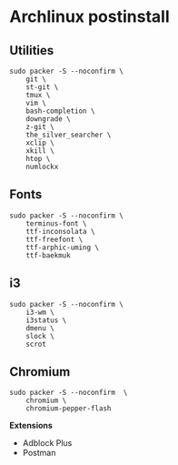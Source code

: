 Archlinux postinstall
=====================

Utilities
---------

    sudo packer -S --noconfirm \
        git \
        st-git \
        tmux \
        vim \
        bash-completion \
        downgrade \
        z-git \
        the_silver_searcher \
        xclip \
        xkill \
        htop \
        numlockx

Fonts
-----

    sudo packer -S --noconfirm \
        terminus-font \
        ttf-inconsolata \
        ttf-freefont \
        ttf-arphic-uming \
        ttf-baekmuk
        
i3
--

    sudo packer -S --noconfirm \
        i3-wm \
        i3status \
        dmenu \
        slock \
        scrot

Chromium
--------

    sudo packer -S --noconfirm  \
        chromium \
        chromium-pepper-flash

**Extensions**

*   Adblock Plus
*   Postman
